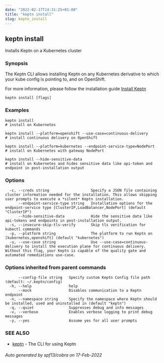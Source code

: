```yaml
---
date: "2022-02-17T14:31:25+01:00"
title: "keptn install"
slug: keptn_install
---
```

## keptn install

Installs Keptn on a Kubernetes cluster

### Synopsis

The Keptn CLI allows installing Keptn on any Kubernetes derivative to which your kube config is pointing to, and on OpenShift.

For more information, please follow the installation guide [Install Keptn](../../../../../previous-releases/install/helm-install)


```
keptn install [flags]
```

### Examples

```
keptn install                                                          # install on Kubernetes

keptn install --platform=openshift --use-case=continuous-delivery      # install continuous delivery on OpenShift

keptn install --platform=kubernetes --endpoint-service-type=NodePort   # install on Kubernetes with gateway NodePort

keptn install --hide-sensitive-data                                    # install on Kubernetes and hides sensitive data like api-token and endpoint in post-installation output

```

### Options

```
  -c, --creds string                   Specify a JSON file containing cluster information needed for the installation. This allows skipping user prompts to execute a *silent* Keptn installation.
      --endpoint-service-type string   Installation options for the endpoint-service type [ClusterIP,LoadBalancer,NodePort] (default "ClusterIP")
      --hide-sensitive-data            Hide the sensitive data like api-tokens and endpoints in post-installation output.
  -s, --insecure-skip-tls-verify       Skip tls verification for kubectl commands
  -p, --platform string                The platform to run Keptn on [kubernetes,openshift] (default "kubernetes")
  -u, --use-case string                Use --use-case=continuous-delivery to install the execution plane for continuous delivery. Without this flag, your Keptn is capable of the quality gate and automated remediations use-case.
```

### Options inherited from parent commands

```
      --config-file string   Specify custom Keptn Config file path (default: ~/.keptn/config)
  -h, --help                 help
      --mock                 Disables communication to a Keptn endpoint
  -n, --namespace string     Specify the namespace where Keptn should be installed, used and uninstalled in (default "keptn")
  -q, --quiet                Suppresses debug and info messages
  -v, --verbose              Enables verbose logging to print debug messages
  -y, --yes                  Assume yes for all user prompts
```

### SEE ALSO

* [keptn](../keptn/)	 - The CLI for using Keptn

###### Auto generated by spf13/cobra on 17-Feb-2022
